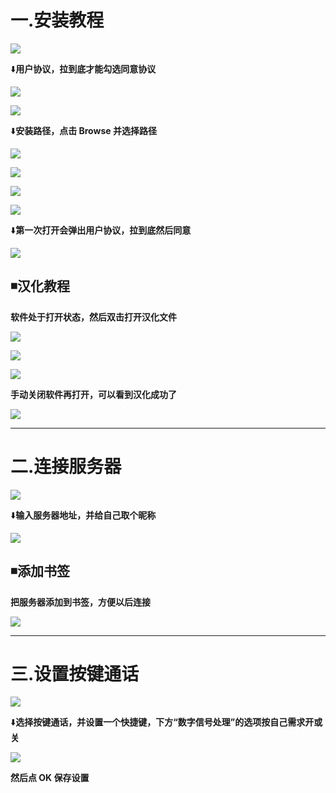 # 一.安装教程

![](https://s2.loli.net/2024/03/31/AOvqCJLnHarwKxm.png)

⬇️**用户协议，拉到底才能勾选同意协议**  

![](https://s2.loli.net/2024/03/31/3O7Unc6FafBkvKP.png)

![](https://s2.loli.net/2024/03/31/uwt6WgMcvZoh3ps.png)

⬇️**安装路径，点击 Browse 并选择路径**  

![](https://s2.loli.net/2024/03/31/uBdPyASjgQtiw3N.png)

![](https://s2.loli.net/2024/03/31/qYSAUDxBwKrXF6n.png)

![](https://s2.loli.net/2024/03/31/6Q8Zw4hYrCvt1pW.png)

![](https://s2.loli.net/2024/03/31/ngjNQH1EdPAswoB.png)


⬇️**第一次打开会弹出用户协议，拉到底然后同意**  

![](https://s2.loli.net/2024/03/31/FypmXrhzclOwo7J.png)



## ◾汉化教程

**软件处于打开状态，然后双击打开汉化文件**  

![](https://s2.loli.net/2024/03/31/mUNIPQX4fiHt75g.png)

![](https://s2.loli.net/2024/03/31/ZIaMNHWoOTFwlzB.png)

![](https://s2.loli.net/2024/03/31/k26DAMoCfi3GLsB.png)

**手动关闭软件再打开，可以看到汉化成功了**  

![](https://s2.loli.net/2024/03/31/AnfLwpXc8sZ2H97.png)



---



# 二.连接服务器

![](https://s2.loli.net/2024/03/31/lbqjKsLdSVOXp12.png)

⬇️**输入服务器地址，并给自己取个昵称**  

![](https://s2.loli.net/2024/03/31/xB8r4Zoqub12mna.png)



## ◾添加书签

**把服务器添加到书签，方便以后连接**  

![](https://s2.loli.net/2024/03/31/tW4YikfPMKSbFQI.png)



---



# 三.设置按键通话

![](https://s2.loli.net/2024/03/31/oMbJlWGViXaORNt.png)

⬇️**选择按键通话，并设置一个快捷键，下方“数字信号处理”的选项按自己需求开或关**  

![](https://s2.loli.net/2024/03/31/lLD3qC6YXWGpyJu.png)

**然后点 OK 保存设置**  
